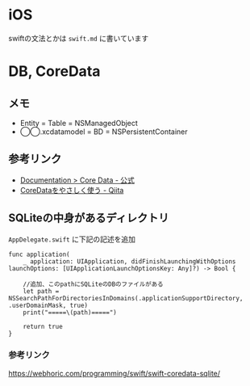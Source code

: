 # iOS

swiftの文法とかは `swift.md` に書いています

# DB, CoreData

## メモ

- Entity = Table = NSManagedObject
- ◯◯.xcdatamodel = BD = NSPersistentContainer

## 参考リンク

- [Documentation > Core Data - 公式](https://developer.apple.com/documentation/coredata)
- [CoreDataをやさしく使う - Qiita](https://qiita.com/touyoubuntu/items/5133ba503da74bb39063)

## SQLiteの中身があるディレクトリ

`AppDelegate.swift` に下記の記述を追加

```
func application(
    _ application: UIApplication, didFinishLaunchingWithOptions launchOptions: [UIApplicationLaunchOptionsKey: Any]?) -> Bool {

	//追加、このpathにSQLiteのDBのファイルがある
    let path = NSSearchPathForDirectoriesInDomains(.applicationSupportDirectory, .userDomainMask, true)
    print("=====\(path)=====")

    return true
}
```

### 参考リンク

https://webhoric.com/programming/swift/swift-coredata-sqlite/